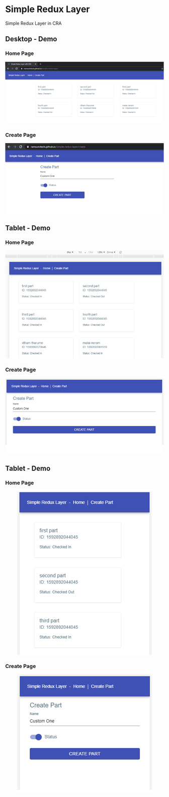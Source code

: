 # Simple Redux Layer
Simple Redux Layer in CRA

## Desktop - Demo
### Home Page
<p align="center">
    <img src="https://raw.githubusercontent.com/ramsunvtech/simple-redux-layer/master/screenshots/home-page-desktop.png">
</p>

### Create Page
<p align="center">
    <img src="https://raw.githubusercontent.com/ramsunvtech/simple-redux-layer/master/screenshots/create-page-desktop.png">
</p>

## Tablet - Demo
### Home Page
<p align="center">
    <img src="https://raw.githubusercontent.com/ramsunvtech/simple-redux-layer/master/screenshots/home-page-ipad.png">
</p>

### Create Page
<p align="center">
    <img src="https://raw.githubusercontent.com/ramsunvtech/simple-redux-layer/master/screenshots/create-page-ipad.png">
</p>


## Tablet - Demo
### Home Page
<p align="center">
    <img src="https://raw.githubusercontent.com/ramsunvtech/simple-redux-layer/master/screenshots/home-page-mobile.png">
</p>

### Create Page
<p align="center">
    <img src="https://raw.githubusercontent.com/ramsunvtech/simple-redux-layer/master/screenshots/create-page-mobile.png">
</p>